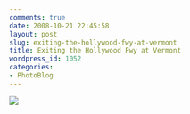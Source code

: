 ```yaml
---
comments: true
date: 2008-10-21 22:45:58
layout: post
slug: exiting-the-hollywood-fwy-at-vermont
title: Exiting the Hollywood Fwy at Vermont
wordpress_id: 1052
categories:
- PhotoBlog
---
```


![](http://ryanfitzer.com/main/wp-content/uploads/2008/10/exit-hollywood-vermont.jpg)
